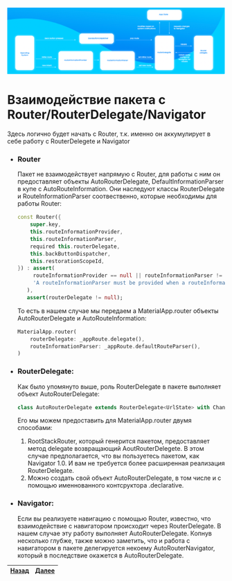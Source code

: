 <p>
	<img src="./../rersources/scheme.png" alt="routes">
</p>

# Взаимодействие пакета с Router/RouterDelegate/Navigator

Здесь логично будет начать с Router, т.к. именно он аккумулирует в себе работу с  RouterDelegete и Navigator

* ### **Router**

    Пакет не взаимодействует напрямую с Router, для работы с ним он предоставляет объекты AutoRouterDelegate, DefaultInformationParser в купе с AutoRouteInformation.
    Они наследуют классы RouterDelegate и RouteInformationParser соотвественно, которые необходимы для работы Router: 
    
    ```dart
    const Router({
        super.key,
        this.routeInformationProvider,
        this.routeInformationParser,
        required this.routerDelegate,
        this.backButtonDispatcher,
        this.restorationScopeId,
    }) : assert(
         routeInformationProvider == null || routeInformationParser != null,
         'A routeInformationParser must be provided when a routeInformationProvider is specified.',
       ),
       assert(routerDelegate != null);
    ```
    
    То есть в нашем случае мы передаем а MaterialApp.router объекты AutoRouterDelegate и AutoRouteInformation:
    
    ```dart
    MaterialApp.router(
        routerDelegate: _appRoute.delegate(),
        routeInformationParser: _appRoute.defaultRouteParser(),
    )
    ```

* ### **RouterDelegate**:
  
  Как было упомянуто выше, роль RouterDelegate в пакете выполняет объект AutoRouterDelegate:
  
  ```dart
  class AutoRouterDelegate extends RouterDelegate<UrlState> with ChangeNotifier {...}
  ```
  
  Его мы можем предоставить для MaterialApp.router двумя способами:
  
  1. RootStackRouter, который генерится пакетом, предоставляет  метод delegate возвращающий   AoutRouterDelegete. В этом случае предполагается, что вы пользуетесь пакетом, как Navigator 1.0. И вам не требуется более расширенная реализация RouterDelegate.
  2.  Можно создать свой объект AutoRouterDelegate, в том числе и с помощью именнованного контсруктора .declarative.

* ### **Navigator**:
  
   Если вы реализуете навигацию с помощью Router, известно, что взаимодействие с навигатором происходит через RouterDelegate. В нашем случае эту работу выполняет AutoRouterDelegate.
   Копнув несколько глубже, также можно заметить, что и работа с навигатором в пакете делегируется некоему AutoRouterNavigator,  который в последствие окажется в AutoRouterDelegate.
  


| [Назад](./../auto_route/imperative_declarative.md) | [Далее](./../auto_route/generate_routes.md) |
| -------------------------------------------------- | ------------------------------------------- |
